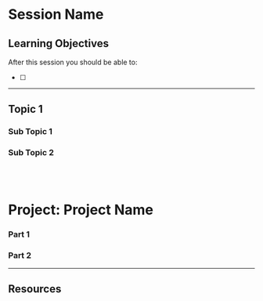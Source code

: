 # Session Name

## Learning Objectives

After this session you should be able to:

- [ ]

---

## Topic 1

### Sub Topic 1

### Sub Topic 2

<br>
<br>

# Project: Project Name

### Part 1

### Part 2

---

## Resources
